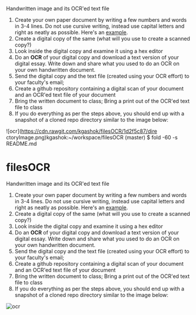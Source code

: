 Handwritten image and its OCR'ed text file

1. Create your own paper document by writing a few numbers 
and words in 3-4 lines. Do not use cursive writing, instead 
use capital letters and right as neatly as possible. Here's 
an [example](http://j.mp/numberWords). 
2. Create a digital copy of the same (what will you use to 
create a scanned copy?)
3. Look inside the digital copy and examine it using a hex 
editor 
5. Do an **OCR** of your digital copy and download a text 
version of your digital essay. Write down and share what 
you used to do an OCR on your own handwritten document.
5. Send the digital copy and the text file (created using 
your OCR effort) to your faculty's email; 
6. Create a github repository containing a digital scan of 
your document and an OCR'ed text file of your document 
7. Bring the written document to class;  Bring a print out 
of the OCR'ed text file to class
8. If you do everything as per the steps above, you should 
end up with a snapshot of a cloned repo directory similar 
to the image below: 

![ocr](https://cdn.rawgit.com/kgashok/filesOCR/1d2f5c87/dire
ctoryImage.png)kgashok:~/workspace/filesOCR (master) $ fold -60 -s README.md
# filesOCR
Handwritten image and its OCR'ed text file

1. Create your own paper document by writing a few numbers 
and words in 3-4 lines. Do not use cursive writing, instead 
use capital letters and right as neatly as possible. Here's 
an [example](http://j.mp/numberWords). 
2. Create a digital copy of the same (what will you use to 
create a scanned copy?)
3. Look inside the digital copy and examine it using a hex 
editor 
5. Do an **OCR** of your digital copy and download a text 
version of your digital essay. Write down and share what 
you used to do an OCR on your own handwritten document.
5. Send the digital copy and the text file (created using 
your OCR effort) to your faculty's email; 
6. Create a github repository containing a digital scan of 
your document and an OCR'ed text file of your document 
7. Bring the written document to class;  Bring a print out 
of the OCR'ed text file to class
8. If you do everything as per the steps above, you should 
end up with a snapshot of a cloned repo directory similar 
to the image below: 

![ocr](https://cdn.rawgit.com/kgashok/filesOCR/1d2f5c87/directoryImage.png)